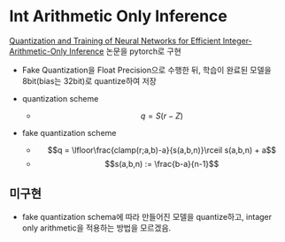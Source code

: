 #  Int Arithmetic Only Inference
[Quantization and Training of Neural Networks for Efficient Integer-Arithmetic-Only Inference](https://openaccess.thecvf.com/content_cvpr_2018/papers/Jacob_Quantization_and_Training_CVPR_2018_paper.pdf) 논문을 pytorch로 구현

*  Fake Quantization을 Float Precision으로 수행한 뒤, 학습이 완료된 모델을 8bit(bias는 32bit)로 quantize하여 저장

*  quantization scheme
    *  $$q = S(r - Z)$$
*  fake quantization scheme
    *  $$q = \lfloor\frac{clamp(r;a,b)-a}{s(a,b,n)}\rceil s(a,b,n) + a$$
    *  $$s(a,b,n) := \frac{b-a}{n-1}$$

##  미구현
*   fake quantization schema에 따라 만들어진 모델을 quantize하고, intager only arithmetic을 적용하는 방법을 모르겠음.
